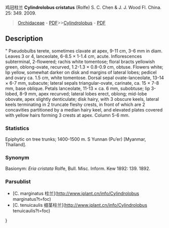 鸡冠柱兰 **Cylindrolobus cristatus** (Rolfe) S. C. Chen & J. J. Wood Fl. China. 25: 349. 2009.

> [Orchidaceae](http://www.iplant.cn/info/Orchidaceae?t=foc) - [PDF](http://www.iplant.cn/foc/pdf/Orchidaceae.pdf)>>[Cylindrolobus](http://www.iplant.cn/info/Cylindrolobus?t=foc) - [PDF](http://www.iplant.cn/foc/pdf/Cylindrolobus.pdf)

## Description
 "
Pseudobulbs terete, sometimes clavate at apex, 9-11 cm, 3-6 mm in diam. Leaves 3 or 4, lanceolate, 6-8.5 × 1-1.4 cm, acute. Inflorescences subterminal, 2-flowered; rachis white tomentose; floral bracts yellowish green, oblong-ovate, recurved, 1.2-1.3 × 0.8-0.9 cm, obtuse. Flowers white; lip yellow, somewhat darker on disk and margins of lateral lobes; pedicel and ovary ca. 1.5 cm, white tomentose. Dorsal sepal ovate-lanceolate, 13-14 × 6-7 mm, subacute; lateral sepals triangular-ovate, carinate, ca. 15 × 7-8 mm, base oblique. Petals lanceolate, 11-13 × ca. 6 mm, subobtuse; lip 3-lobed, 8-9 mm, apex recurved; lateral lobes erect, oblong; mid-lobe obovate, apex slightly denticulate; disk hairy, with 3 obscure keels, lateral keels terminating in 2 truncate fleshy crests, in front of which are 2 concavities partitioned by a median hairy keel, and elevated plates covered with yellow hairs forming 3 crests at apex. Column 5-6 mm.

### Statistics
Epiphytic on tree trunks; 1400-1500 m. S Yunnan (Pu’er) [Myanmar, Thailand].

### Synonym
Basionym: *Eria cristata* Rolfe, Bull. Misc. Inform. Kew 1892: 139. 1892.

### Parsublist

* [C.  marginatus  柱兰](http://www.iplant.cn/info/Cylindrolobus marginatus?t=foc)
* [C.  tenuicaulis  细茎柱兰](http://www.iplant.cn/info/Cylindrolobus tenuicaulis?t=foc)

}